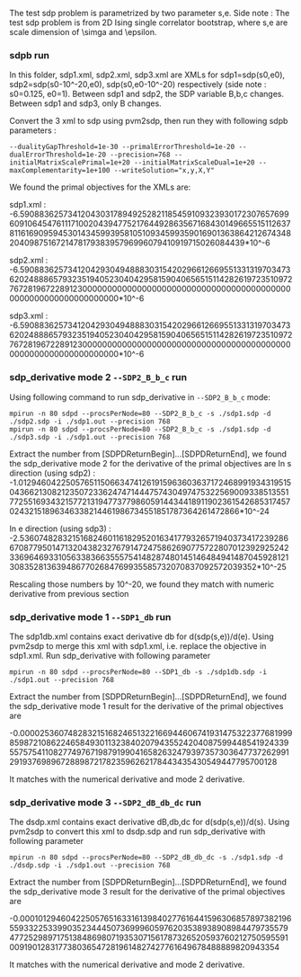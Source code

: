 The test sdp problem is parametrized by two parameter s,e. Side note : The test sdp problem is from 2D Ising single correlator bootstrap, where s,e are scale dimension of \simga and \epsilon.

### sdpb run

In this folder, sdp1.xml, sdp2.xml, sdp3.xml are XMLs for sdp1=sdp(s0,e0), sdp2=sdp(s0-10^-20,e0), sdp(s0,e0-10^-20) respectively (side note : s0=0.125, e0=1). Between sdp1 and sdp2, the SDP variable B,b,c changes. Between sdp1 and sdp3, only B changes.

Convert the 3 xml to sdp using pvm2sdp, then run they with following sdpb parameters :

    --dualityGapThreshold=1e-30 --primalErrorThreshold=1e-20 --dualErrorThreshold=1e-20 --precision=768 --initialMatrixScalePrimal=1e+20 --initialMatrixScaleDual=1e+20 --maxComplementarity=1e+100 --writeSolution="x,y,X,Y"

We found the primal objectives for the XMLs are:

sdp1.xml :
-6.5908836257341204303178949252821185459109323930172307657699609106454761117100204394775217644928635671684301496655151126378116169095945301434599395810510934599359016901363864212674348204098751672147817938395796996079410919715026084439*10^-6

sdp2.xml :
-6.5908836257341204293049488830315420296612669551331319703473620248886579323519405230404295815904065651511428261972351097276728196722891230000000000000000000000000000000000000000000000000000000000000000*10^-6

sdp3.xml :
-6.5908836257341204293049488830315420296612669551331319703473620248886579323519405230404295815904065651511428261972351097276728196722891230000000000000000000000000000000000000000000000000000000000000000*10^-6


### sdp_derivative mode 2 `--SDP2_B_b_c` run

Using following command to run sdp_derivative in `--SDP2_B_b_c` mode:

    mpirun -n 80 sdpd --procsPerNode=80 --SDP2_B_b_c -s ./sdp1.sdp -d ./sdp2.sdp -i ./sdp1.out --precision 768
    mpirun -n 80 sdpd --procsPerNode=80 --SDP2_B_b_c -s ./sdp1.sdp -d ./sdp3.sdp -i ./sdp1.out --precision 768

Extract the number from [SDPDReturnBegin]...[SDPDReturnEnd], we found the sdp_derivative mode 2 for the derivative of the primal objectives are
In s direction (using sdp2) : -1.0129460422505765115066347412619159636036371724689919343195150436621308212350723362474714447574304974753225690093385135517725516934321577213194773779860591443441891190236154268531745702432151896346338214461986734551851787364261472866*10^-24

In e direction (using sdp3) : -2.536074828321516824601161829520163417793265719403734172392866708779501471320438232767914724758626907757228070123929252423369646933105633836635557541482874801451464849414870459281213083528136394867702684769935585732070837092572039352*10^-25

Rescaling those numbers by 10^-20, we found they match with numeric derivative from previous section

### sdp_derivative mode 1 `--SDP1_db` run

The sdp1db.xml contains exact derivative db for d(sdp(s,e))/d(e). Using pvm2sdp to merge this xml with sdp1.xml, i.e. replace the objective in sdp1.xml. Run sdp_derivative with following parameter

    mpirun -n 80 sdpd --procsPerNode=80 --SDP1_db -s ./sdp1db.sdp -i ./sdp1.out --precision 768

Extract the number from [SDPDReturnBegin]...[SDPDReturnEnd], we found the sdp_derivative mode 1 result for the derivative of the primal objectives are

-0.00002536074828321516824651322166944606741931475322377681999859872108622465849301132384020794355242040875994485419243395575754110827749767198791990416582632479397357303647737262991291937698967288987217823596262178443435430549447795700128

It matches with the numerical derivative and mode 2 derivative.

### sdp_derivative mode 3 `--SDP2_dB_db_dc` run

The dsdp.xml contains exact derivative dB,db,dc for d(sdp(s,e))/d(s). Using pvm2sdp to convert this xml to dsdp.sdp and run sdp_derivative with following parameter

    mpirun -n 80 sdpd --procsPerNode=80 --SDP2_dB_db_dc -s ./sdp1.sdp -d ./dsdp.sdp -i ./sdp1.out --precision 768
    
Extract the number from [SDPDReturnBegin]...[SDPDReturnEnd], we found the sdp_derivative mode 3 result for the derivative of the primal objectives are

-0.00010129460422505765163316139840277616441596306857897382196559332253399035234445073699960597620353893890898447973557947725298971751384869807193530715617873265205937602127505955910091901283177380365472819614827427761649678488889820943354

It matches with the numerical derivative and mode 2 derivative.
